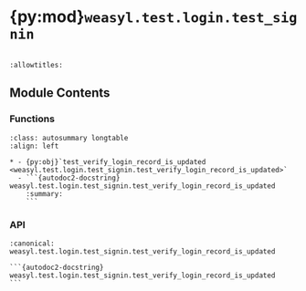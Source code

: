 # {py:mod}`weasyl.test.login.test_signin`

```{py:module} weasyl.test.login.test_signin
```

```{autodoc2-docstring} weasyl.test.login.test_signin
:allowtitles:
```

## Module Contents

### Functions

````{list-table}
:class: autosummary longtable
:align: left

* - {py:obj}`test_verify_login_record_is_updated <weasyl.test.login.test_signin.test_verify_login_record_is_updated>`
  - ```{autodoc2-docstring} weasyl.test.login.test_signin.test_verify_login_record_is_updated
    :summary:
    ```
````

### API

````{py:function} test_verify_login_record_is_updated()
:canonical: weasyl.test.login.test_signin.test_verify_login_record_is_updated

```{autodoc2-docstring} weasyl.test.login.test_signin.test_verify_login_record_is_updated
```
````
